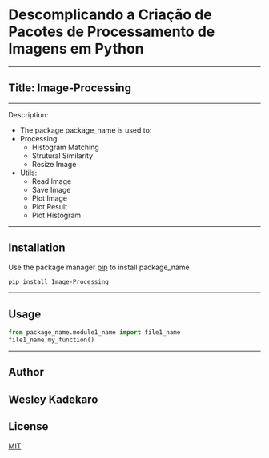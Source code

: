 # Descomplicando a Criação de Pacotes de Processamento de Imagens em Python
---
## Title: Image-Processing
---
Description: 
- The package package_name is used to:
- Processing:
	- Histogram Matching
	- Strutural Similarity
	- Resize Image
 - Utils:
	- Read Image
	- Save Image
	- Plot Image
	- Plot Result
	- Plot Histogram
 ---
## Installation

Use the package manager [pip](https://pip.pypa.io/en/stable/) to install package_name

```bash
pip install Image-Processing
```
---
## Usage

```python
from package_name.module1_name import file1_name
file1_name.my_function()
```
---
## Author
Wesley Kadekaro
---
## License
[MIT](https://choosealicense.com/licenses/mit/)
